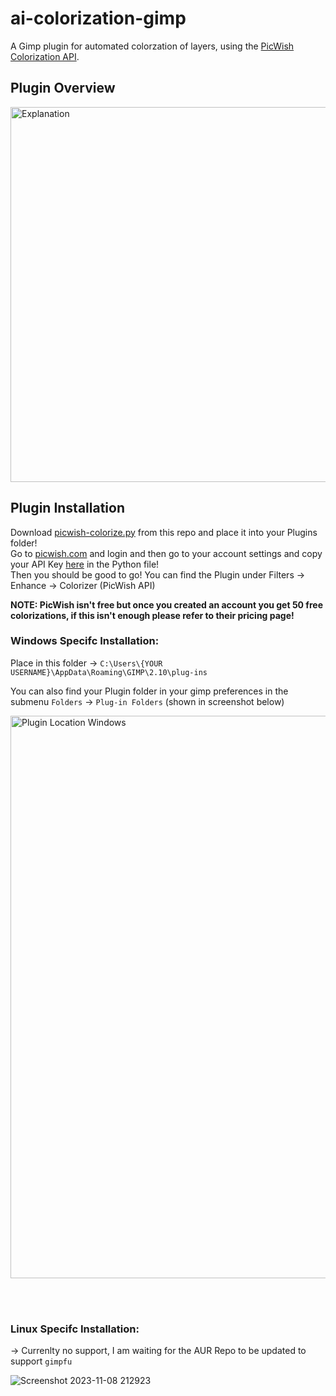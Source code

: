 # ai-colorization-gimp

A Gimp plugin for automated colorzation of layers, using the [PicWish Colorization API](https://picwish.com/photo-colorization-api).

## Plugin Overview
<img title="Explanation" alt="Explanation" src="https://github.com/ZYR0Z/ai-colorization-gimp/assets/88033542/2b7e8966-b250-4950-b651-f67e22deed19" width="600"></img>

## Plugin Installation
Download [picwish-colorize.py](https://github.com/ZYR0Z/ai-colorization-gimp/blob/master/picwish-colorize.py) from this repo and place it into your Plugins folder! <br>
Go to [picwish.com](https://picwish.com/) and login and then go to your account settings and copy your API Key [here](https://github.com/ZYR0Z/ai-colorization-gimp/blob/master/picwish-colorize.py#L34) in the Python file! <br>
Then you should be good to go! You can find the Plugin under Filters -> Enhance -> Colorizer (PicWish API)

**NOTE: PicWish isn't free but once you created an account you get 50 free colorizations, if this isn't enough please refer to their pricing page!**

### Windows Specifc Installation:

Place in this folder -> `C:\Users\{YOUR USERNAME}\AppData\Roaming\GIMP\2.10\plug-ins` <br>

You can also find your Plugin folder in your gimp preferences in the submenu `Folders` -> `Plug-in Folders` (shown in screenshot below)

<img title="Plugin Location Windows" alt="Plugin Location Windows" src="https://github.com/ZYR0Z/ai-colorization-gimp/assets/88033542/39473c46-fde1-4ba3-9583-7b9b2a2b2e92" width="900"></img>

<br>
<br>

### Linux Specifc Installation:
-> Currenlty no support, I am waiting for the AUR Repo to be updated to support `gimpfu`

![Screenshot 2023-11-08 212923](https://github.com/ZYR0Z/ai-colorization-gimp/assets/88033542/e608503a-8ff3-4c7d-af25-80a73d00bfce)
